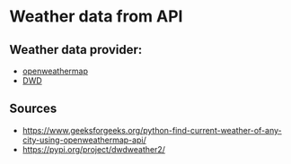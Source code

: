 # Weather data from API

## Weather data provider:
- [openweathermap](https://openweathermap.org/)
- [DWD](https://www.dwd.de/)

## Sources
- https://www.geeksforgeeks.org/python-find-current-weather-of-any-city-using-openweathermap-api/
- https://pypi.org/project/dwdweather2/

